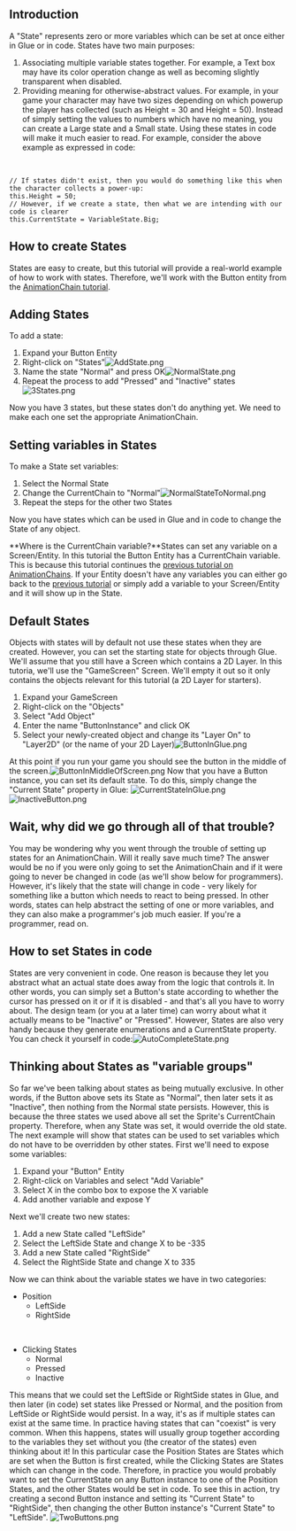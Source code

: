 ## Introduction

A "State" represents zero or more variables which can be set at once either in Glue or in code. States have two main purposes:

1.  Associating multiple variable states together. For example, a Text box may have its color operation change as well as becoming slightly transparent when disabled.
2.  Providing meaning for otherwise-abstract values. For example, in your game your character may have two sizes depending on which powerup the player has collected (such as Height = 30 and Height = 50). Instead of simply setting the values to numbers which have no meaning, you can create a Large state and a Small state. Using these states in code will make it much easier to read. For example, consider the above example as expressed in code:

&nbsp;

    // If states didn't exist, then you would do something like this when the character collects a power-up:
    this.Height = 50;
    // However, if we create a state, then what we are intending with our code is clearer
    this.CurrentState = VariableState.Big;

## How to create States

States are easy to create, but this tutorial will provide a real-world example of how to work with states. Therefore, we'll work with the Button entity from the [AnimationChain tutorial](/documentation/tutorials/glue-tutorials/glue-tutorials-using-animation-chains.md).

## Adding States

To add a state:

1.  Expand your Button Entity
2.  Right-click on "States"![AddState.png](/media/migrated_media-AddState.png)
3.  Name the state "Normal" and press OK![NormalState.png](/media/migrated_media-NormalState.png)
4.  Repeat the process to add "Pressed" and "Inactive" states![3States.png](/media/migrated_media-3States.png)

Now you have 3 states, but these states don't do anything yet. We need to make each one set the appropriate AnimationChain.

## Setting variables in States

To make a State set variables:

1.  Select the Normal State
2.  Change the CurrentChain to "Normal"![NormalStateToNormal.png](/media/migrated_media-NormalStateToNormal.png)
3.  Repeat the steps for the other two States

Now you have states which can be used in Glue and in code to change the State of any object.

**Where is the CurrentChain variable?**States can set any variable on a Screen/Entity. In this tutorial the Button Entity has a CurrentChain variable. This is because this tutorial continues the [previous tutorial on AnimationChains](/frb/docs/index.php?title=Glue:Tutorials:Using_Animation_Chains "Glue:Tutorials:Using Animation Chains"). If your Entity doesn't have any variables you can either go back to the [previous tutorial](/frb/docs/index.php?title=Glue:Tutorials:Using_Animation_Chains "Glue:Tutorials:Using Animation Chains") or simply add a variable to your Screen/Entity and it will show up in the State.

## Default States

Objects with states will by default not use these states when they are created. However, you can set the starting state for objects through Glue. We'll assume that you still have a Screen which contains a 2D Layer. In this tutoria, we'll use the "GameScreen" Screen. We'll empty it out so it only contains the objects relevant for this tutorial (a 2D Layer for starters).

1.  Expand your GameScreen
2.  Right-click on the "Objects"
3.  Select "Add Object"
4.  Enter the name "ButtonInstance" and click OK
5.  Select your newly-created object and change its "Layer On" to "Layer2D" (or the name of your 2D Layer)![ButtonInGlue.png](/media/migrated_media-ButtonInGlue.png)

At this point if you run your game you should see the button in the middle of the screen.![ButtonInMiddleOfScreen.png](/media/migrated_media-ButtonInMiddleOfScreen.png) Now that you have a Button instance, you can set its default state. To do this, simply change the "Current State" property in Glue: ![CurrentStateInGlue.png](/media/migrated_media-CurrentStateInGlue.png)![InactiveButton.png](/media/migrated_media-InactiveButton.png)

## Wait, why did we go through all of that trouble?

You may be wondering why you went through the trouble of setting up states for an AnimationChain. Will it really save much time? The answer would be no if you were only going to set the AnimationChain and if it were going to never be changed in code (as we'll show below for programmers). However, it's likely that the state will change in code - very likely for something like a button which needs to react to being pressed. In other words, states can help abstract the setting of one or more variables, and they can also make a programmer's job much easier. If you're a programmer, read on.

## How to set States in code

States are very convenient in code. One reason is because they let you abstract what an actual state does away from the logic that controls it. In other words, you can simply set a Button's state according to whether the cursor has pressed on it or if it is disabled - and that's all you have to worry about. The design team (or you at a later time) can worry about what it actually means to be "Inactive" or "Pressed". However, States are also very handy because they generate enumerations and a CurrentState property. You can check it yourself in code:![AutoCompleteState.png](/media/migrated_media-AutoCompleteState.png)

## Thinking about States as "variable groups"

So far we've been talking about states as being mutually exclusive. In other words, if the Button above sets its State as "Normal", then later sets it as "Inactive", then nothing from the Normal state persists. However, this is because the three states we used above all set the Sprite's CurrentChain property. Therefore, when any State was set, it would override the old state. The next example will show that states can be used to set variables which do not have to be overridden by other states. First we'll need to expose some variables:

1.  Expand your "Button" Entity
2.  Right-click on Variables and select "Add Variable"
3.  Select X in the combo box to expose the X variable
4.  Add another variable and expose Y

Next we'll create two new states:

1.  Add a new State called "LeftSide"
2.  Select the LeftSide State and change X to be -335
3.  Add a new State called "RightSide"
4.  Select the RightSide State and change X to 335

Now we can think about the variable states we have in two categories:

-   Position
    -   LeftSide
    -   RightSide

&nbsp;

-   Clicking States
    -   Normal
    -   Pressed
    -   Inactive

This means that we could set the LeftSide or RightSide states in Glue, and then later (in code) set states like Pressed or Normal, and the position from LeftSide or RightSide would persist. In a way, it's as if multiple states can exist at the same time. In practice having states that can "coexist" is very common. When this happens, states will usually group together according to the variables they set without you (the creator of the states) even thinking about it! In this particular case the Position States are States which are set when the Button is first created, while the Clicking States are States which can change in the code. Therefore, in practice you would probably want to set the CurrentState on any Button instance to one of the Position States, and the other States would be set in code. To see this in action, try creating a second Button instance and setting its "Current State" to "RightSide", then changing the other Button instance's "Current State" to "LeftSide". ![TwoButtons.png](/media/migrated_media-TwoButtons.png)
